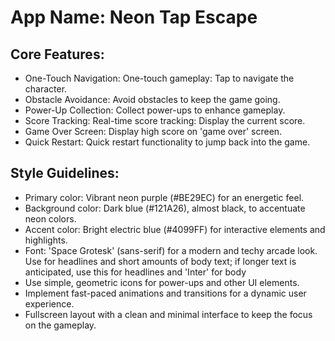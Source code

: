 # **App Name**: Neon Tap Escape

## Core Features:

- One-Touch Navigation: One-touch gameplay: Tap to navigate the character.
- Obstacle Avoidance: Avoid obstacles to keep the game going.
- Power-Up Collection: Collect power-ups to enhance gameplay.
- Score Tracking: Real-time score tracking: Display the current score.
- Game Over Screen: Display high score on 'game over' screen.
- Quick Restart: Quick restart functionality to jump back into the game.

## Style Guidelines:

- Primary color: Vibrant neon purple (#BE29EC) for an energetic feel.
- Background color: Dark blue (#121A26), almost black, to accentuate neon colors.
- Accent color: Bright electric blue (#4099FF) for interactive elements and highlights.
- Font: 'Space Grotesk' (sans-serif) for a modern and techy arcade look. Use for headlines and short amounts of body text; if longer text is anticipated, use this for headlines and 'Inter' for body
- Use simple, geometric icons for power-ups and other UI elements.
- Implement fast-paced animations and transitions for a dynamic user experience.
- Fullscreen layout with a clean and minimal interface to keep the focus on the gameplay.
